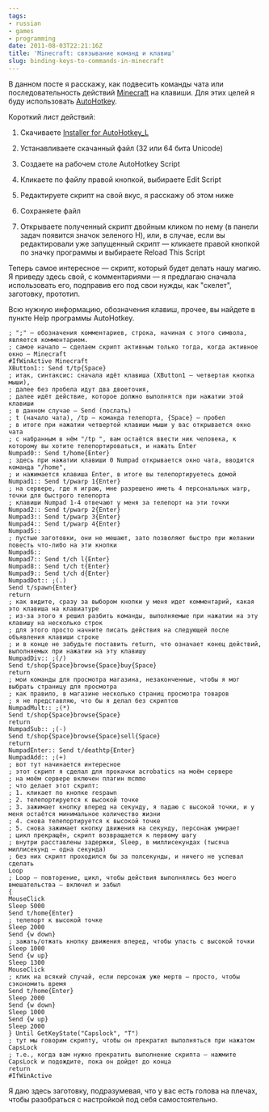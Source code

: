 ```yaml
---
tags:
- russian
- games
- programming
date: 2011-08-03T22:21:16Z
title: 'Minecraft: связывание команд и клавиш'
slug: binding-keys-to-commands-in-minecraft
---
```


В данном посте я расскажу, как подвесить команды чата или последовательность действий [Minecraft](https://minecraft.net/) на клавиши. Для этих целей я буду использовать [AutoHotkey](https://www.autohotkey.com/).

<!--more-->

Короткий лист действий:

 1. Скачиваете [Installer for AutoHotkey_L](https://www.autohotkey.com/download/)

 1. Устанавливаете скачанный файл (32 или 64 бита Unicode)

 1. Создаете на рабочем столе AutoHotkey Script

 1. Кликаете по файлу правой кнопкой, выбираете Edit Script

 1. Редактируете скрипт на свой вкус, я расскажу об этом ниже

 1. Сохраняете файл

 1. Открываете полученный скрипт двойным кликом по нему (в панели задач появится значок зеленого H), или, в случае, если вы редактировали уже запущенный скрипт — кликаете правой кнопкой по значку программы и выбираете Reload This Script

Теперь самое интересное — скрипт, который будет делать нашу магию. Я приведу здесь свой, с комментариями — я предлагаю сначала использовать его, подправив его под свои нужды, как "скелет", заготовку, прототип.

Всю нужную информацию, обозначения клавиш, прочее, вы найдете в пункте Help программы AutoHotkey.

    ; ";" — обозначения комментариев, строка, начиная с этого символа, является комментарием.
    ; самое начало — сделаем скрипт активным только тогда, когда активное окно — Minecraft
    #IfWinActive Minecraft
    XButton1:: Send t/tp{Space}
    ; итак, синтаксис: сначала идёт клавиша (XButton1 — четвертая кнопка мыши),
    ; далее без пробела идут два двоеточия,
    ; далее идёт действие, которое должно выполнятся при нажатии этой клавиши
    ; в данном случае — Send (послать)
    ; t (начало чата), /tp — команда телепорта, {Space} — пробел
    ; в итоге при нажатии четвертой клавиши мыши у вас открывается окно чата
    ; с набранным в нём "/tp ", вам остаётся ввести ник человека, к которому вы хотите телепортироваться, и нажать Enter
    Numpad0:: Send t/home{Enter}
    ; здесь при нажатии клавиши 0 Numpad открывается окно чата, вводится команда "/home",
    ; и нажимается клавиша Enter, в итоге вы телепортируетесь домой
    Numpad1:: Send t/pwarp 1{Enter}
    ; на сервере, где я играю, мне разрешено иметь 4 персональных warp, точки для быстрого телепорта
    ; клавиши Numpad 1-4 отвечают у меня за телепорт на эти точки
    Numpad2:: Send t/pwarp 2{Enter}
    Numpad3:: Send t/pwarp 3{Enter}
    Numpad4:: Send t/pwarp 4{Enter}
    Numpad5::
    ; пустые заготовки, они не мешают, зато позволяют быстро при желании повесть что-либо на эти кнопки
    Numpad6::
    Numpad7:: Send t/ch l{Enter}
    Numpad8:: Send t/ch t{Enter}
    Numpad9:: Send t/ch d{Enter}
    NumpadDot:: ;(.)
    Send t/spawn{Enter}
    return
    ; как видите, сразу за выбором кнопки у меня идет комментарий, какая это клавиша на клавиатуре
    ; из-за этого я решил разбить команды, выполняемые при нажатии на эту клавишу на несколько строк
    ; для этого просто начните писать действия на следующей после объявления клавиши строке
    ; и в конце не забудьте поставить return, что означает конец действий, выполняемых при нажатии на эту клавишу
    NumpadDiv:: ;(/)
    Send t/shop{Space}browse{Space}buy{Space}
    return
    ; мои команды для просмотра магазина, незаконченные, чтобы я мог выбрать страницу для просмотра
    ; как правило, в магазине несколько страниц просмотра товаров
    ; я не представляю, что бы я делал без скриптов
    NumpadMult:: ;(*)
    Send t/shop{Space}browse{Space}
    return
    NumpadSub:: ;(-)
    Send t/shop{Space}browse{Space}sell{Space}
    return
    NumpadEnter:: Send t/deathtp{Enter}
    NumpadAdd:: ;(+)
    ; вот тут начинается интересное
    ; этот скрипт я сделал для прокачки acrobatics на моём сервере
    ; на моём сервере включен плагин mcmmo
    ; что делает этот скрипт:
    ; 1. кликает по кнопке respawn
    ; 2. телепортируется к высокой точке
    ; 3. зажимает кнопку вперед на секунду, я падаю с высокой точки, и у меня остаётся минимальное количество жизни
    ; 4. снова телепортируется к высокой точке
    ; 5. снова зажимает кнопку движения на секунду, персонаж умирает
    ; цикл прекращён, скрипт возвращается к первому шагу
    ; внутри расставлены задержки, Sleep, в миллисекундах (тысяча миллисекунд — одна секунда)
    ; без них скрипт проходился бы за полсекунды, и ничего не успевал сделать
    Loop
    ; Loop — повторение, цикл, чтобы действия выполнялись без моего вмешательства — включил и забыл
    {
    MouseClick
    Sleep 5000
    Send t/home{Enter}
    ; телепорт к высокой точке
    Sleep 2000
    Send {w down}
    ; зажать/отжать кнопку движения вперед, чтобы упасть с высокой точки
    Sleep 1000
    Send {w up}
    Sleep 1300
    MouseClick
    ; клик на всякий случай, если персонаж уже мертв — просто, чтобы сэкономить время
    Send t/home{Enter}
    Sleep 2000
    Send {w down}
    Sleep 1000
    Send {w up}
    Sleep 2000
    } Until GetKeyState("Capslock", "T")
    ; тут мы говорим скрипту, чтобы он прекратил выполняться при нажатом CapsLock
    ; т.е., когда вам нужно прекратить выполнение скрипта — нажмите CapsLock и подождите, пока он дойдет до конца
    return
    #IfWinActive

Я даю здесь заготовку, подразумевая, что у вас есть голова на плечах, чтобы разобраться с настройкой под себя самостоятельно.
